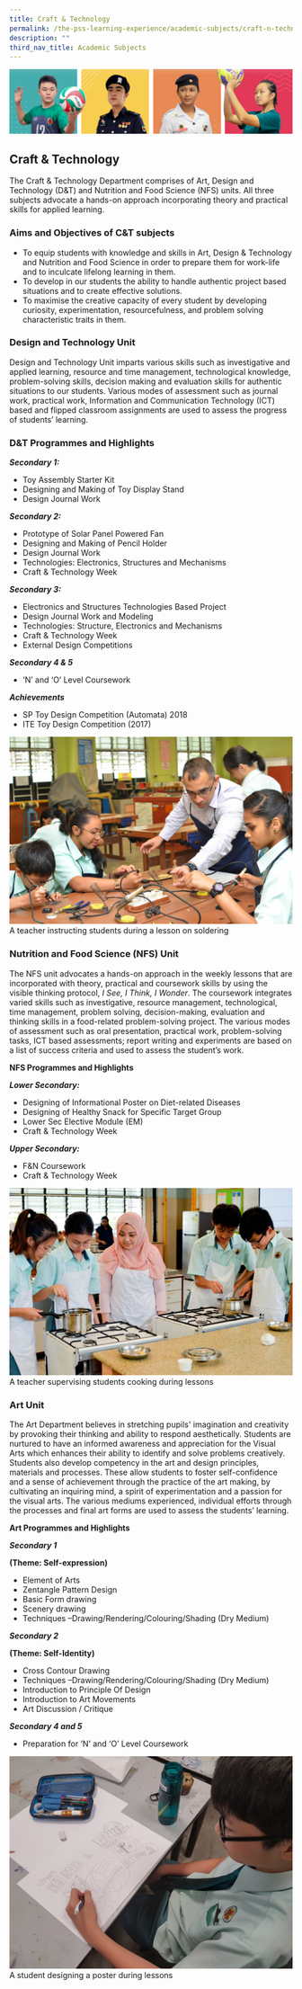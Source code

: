 ```yaml
---
title: Craft & Technology
permalink: /the-pss-learning-experience/academic-subjects/craft-n-technology/
description: ""
third_nav_title: Academic Subjects
---
```

![](/images/Our%20School/subbanner.jpg)

## Craft & Technology

The Craft & Technology Department comprises of Art, Design and Technology (D&T) and Nutrition and Food Science (NFS) units. All three subjects advocate a hands-on approach incorporating theory and practical skills for applied learning.

  

### Aims and Objectives of C&T subjects


*   To equip students with knowledge and skills in Art, Design & Technology and Nutrition and Food Science in order to prepare them for work-life and to inculcate lifelong learning in them.
*   To develop in our students the ability to handle authentic project based situations and to create effective solutions.
*   To maximise the creative capacity of every student by developing curiosity, experimentation, resourcefulness, and problem solving characteristic traits in them.

  

### Design and Technology Unit


Design and Technology Unit imparts various skills such as investigative and applied learning, resource and time management, technological knowledge, problem-solving skills, decision making and evaluation skills for authentic situations to our students. Various modes of assessment such as journal work, practical work, Information and Communication Technology (ICT) based and flipped classroom assignments are used to assess the progress of students’ learning.

  

### D&T Programmes and Highlights


  

**_Secondary 1:_**

*   Toy Assembly Starter Kit
*   Designing and Making of Toy Display Stand
*   Design Journal Work

  

**_Secondary 2:_**

*   Prototype of Solar Panel Powered Fan
*   Designing and Making of Pencil Holder
*   Design Journal Work
*   Technologies: Electronics, Structures and Mechanisms
*   Craft & Technology Week

  

**_Secondary 3:_**

*   Electronics and Structures Technologies Based Project
*   Design Journal Work and Modeling
*   Technologies: Structure, Electronics and Mechanisms
*   Craft & Technology Week
*   External Design Competitions

  

**_Secondary 4 & 5_**

*   ‘N’ and ‘O’ Level Coursework

  

**_Achievements_**

*   SP Toy Design Competition (Automata) 2018
*   ITE Toy Design Competition (2017)


![](/images/Academic%20Subjects/Craft%20&%20Technology/Teacher%20instructing%20students%20during%20electronic%20project.jpg)
A teacher instructing students during a lesson on soldering


### Nutrition and Food Science (NFS) Unit


The NFS unit advocates a hands-on approach in the weekly lessons that are incorporated with theory, practical and coursework skills by using the visible thinking protocol, _I See, I Think, I Wonder_. The coursework integrates varied skills such as investigative, resource management, technological, time management, problem solving, decision-making, evaluation and thinking skills in a food-related problem-solving project. The various modes of assessment such as oral presentation, practical work, problem-solving tasks, ICT based assessments; report writing and experiments are based on a list of success criteria and used to assess the student’s work.  

  

  

**NFS Programmes and Highlights**

  

**_Lower Secondary:_**

*   Designing of Informational Poster on Diet-related Diseases
*   Designing of Healthy Snack for Specific Target Group
*   Lower Sec Elective Module (EM)
*   Craft & Technology Week

  

**_Upper Secondary:_**

*   F&N Coursework
*   Craft & Technology Week

![](/images/Academic%20Subjects/Craft%20&%20Technology/Teacher%20supervising%20students%20cooking.jpg)
A teacher supervising students cooking during lessons


### Art Unit


The Art Department believes in stretching pupils' imagination and creativity by provoking their thinking and ability to respond aesthetically. Students are nurtured to have an informed awareness and appreciation for the Visual Arts which enhances their ability to identify and solve problems creatively. Students also develop competency in the art and design principles, materials and processes. These allow students to foster self-confidence and a sense of achievement through the practice of the art making, by cultivating an inquiring mind, a spirit of experimentation and a passion for the visual arts. The various mediums experienced, individual efforts through the processes and final art forms are used to assess the students’ learning.  

  

**Art Programmes and Highlights**

  

**_Secondary 1_**

**(Theme: Self-expression)**

*   Element of Arts
*   Zentangle Pattern Design
*   Basic Form drawing
*   Scenery drawing
*   Techniques –Drawing/Rendering/Colouring/Shading (Dry Medium)

  

**_Secondary 2_**

**(Theme: Self-Identity)**

*   Cross Contour Drawing
*   Techniques –Drawing/Rendering/Colouring/Shading (Dry Medium)
*   Introduction to Principle Of Design
*   Introduction to Art Movements
*   Art Discussion / Critique

  

**_Secondary 4 and 5_**

*   Preparation for ‘N’ and ‘O’ Level Coursework

![](/images/Academic%20Subjects/Craft%20&%20Technology/A%20student%20designing%20a%20poster%20during%20lesson.jpg)
A student designing a poster during lessons
